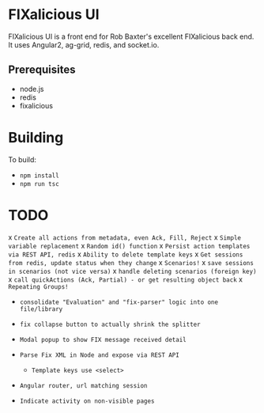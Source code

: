 
FIXalicious UI
==============

FIXalicious UI is a front end for Rob Baxter's excellent FIXalicious back end.
It uses Angular2, ag-grid, redis, and socket.io.

## Prerequisites
- node.js
- redis
- fixalicious


Building
==============

To build:
- `npm install`
- `npm run tsc`

TODO
==============
x `Create all actions from metadata, even Ack, Fill, Reject`
    x `Simple variable replacement` 
    x `Random id() function`
x `Persist action templates via REST API, redis`
x `Ability to delete template keys`
x `Get sessions from redis, update status when they change`
x `Scenarios!`
    x `save sessions in scenarios (not vice versa)`
    x `handle deleting scenarios (foreign key)`
    x `call quickActions (Ack, Partial) - or get resulting object back`
x `Repeating Groups!`
- `consolidate "Evaluation" and "fix-parser" logic into one file/library`
- `fix collapse button to actually shrink the splitter`
- `Modal popup to show FIX message received detail`

- `Parse Fix XML in Node and expose via REST API`
    - `Template keys use <select>`
- `Angular router, url matching session`
- `Indicate activity on non-visible pages`
